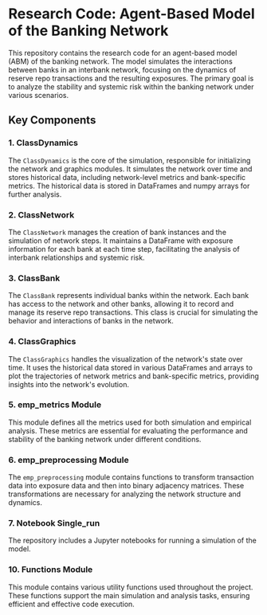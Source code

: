 
# Research Code: Agent-Based Model of the Banking Network
This repository contains the research code for an agent-based model (ABM) of the banking network. The model simulates the interactions between banks in an interbank network, focusing on the dynamics of reserve repo transactions and the resulting exposures. The primary goal is to analyze the stability and systemic risk within the banking network under various scenarios.

## Key Components

### 1. ClassDynamics
The `ClassDynamics` is the core of the simulation, responsible for initializing the network and graphics modules. It simulates the network over time and stores historical data, including network-level metrics and bank-specific metrics. The historical data is stored in DataFrames and numpy arrays for further analysis.

### 2. ClassNetwork
The `ClassNetwork` manages the creation of bank instances and the simulation of network steps. It maintains a DataFrame with exposure information for each bank at each time step, facilitating the analysis of interbank relationships and systemic risk.

### 3. ClassBank
The `ClassBank` represents individual banks within the network. Each bank has access to the network and other banks, allowing it to record and manage its reserve repo transactions. This class is crucial for simulating the behavior and interactions of banks in the network.

### 4. ClassGraphics
The `ClassGraphics` handles the visualization of the network's state over time. It uses the historical data stored in various DataFrames and arrays to plot the trajectories of network metrics and bank-specific metrics, providing insights into the network's evolution.

### 5. emp_metrics Module
This module defines all the metrics used for both simulation and empirical analysis. These metrics are essential for evaluating the performance and stability of the banking network under different conditions.

### 6. emp_preprocessing Module
The `emp_preprocessing` module contains functions to transform transaction data into exposure data and then into binary adjacency matrices. These transformations are necessary for analyzing the network structure and dynamics.

### 7. Notebook Single_run
The repository includes a Jupyter notebooks for running a simulation of the model.

### 10. Functions Module
This module contains various utility functions used throughout the project. These functions support the main simulation and analysis tasks, ensuring efficient and effective code execution.
